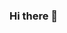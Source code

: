 ### Hi there 👋

<!--
**beatsbydan/beatsbydan** is a ✨ _special_ ✨ repository because its `README.md` (this file) appears on your GitHub profile.

Here are some ideas to get you started:

- 🔭 I’m currently working on improving my frontend skills as well as Software Engineering.
- 🌱 I’m currently learning HTML CSS JavaScript and React
- 👯 I’m looking to collaborate on HTML CSS and JavaScript projects
- 📫 How to reach me: danielonyeachonam2020@gmail.com
- 😄 Pronouns: He/Mr
- ⚡ Fun fact: I'm a Multi-Instrumentalist; I play 4 different instruments.
-->
